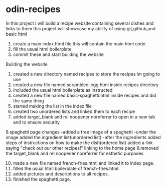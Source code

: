 # odin-recipes

İn this project i will build a recipe website containing several dishes and links to them
this project will showcase my ability of using git,github,and basic html

1. create a main index.html file this will contain the main html code
2. fill the usual html boilerplate
3. commit these and start building the website

Building the website

1. created a new directory named recipes to store the recipes im going to use
2. created a new file named scrambled-egg.html inside recipes directory
3. included the usual html boilerplate as instructed
4. created a new file named basic-spaghetti.html inside recipes and did the same thing
5. started making the list in the index file
6. created two unordered lists and linked them to each recipe
7. added target_blank and rel noopener noreferrer to open in a new tab and to ensure security

8.spaghetti page changes
-added a free image of a spaghetti
-under the image added the ingredient list(unordered list)
-after the ingredients added steps of instructions on how to make the dish(ordered list)
added a link saying "check out our other recipes!" linking to the home page
9.removed the target_blank and rel noopener noreferrer for esthetic purposes

10. made a new file named french-fries.html and linked it to index page.
11. filled the usual html boilerplate of french-fries.html.
12. added pictures and descriptions to all recipes.
13. finished the spaghetti page.
